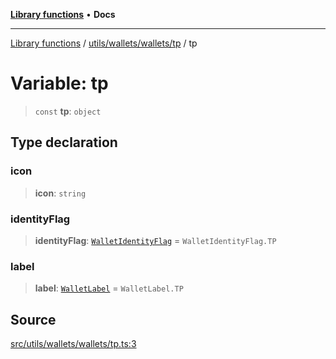 [**Library functions**](../../../../../README.md) • **Docs**

***

[Library functions](../../../../../modules.md) / [utils/wallets/wallets/tp](../README.md) / tp

# Variable: tp

> `const` **tp**: `object`

## Type declaration

### icon

> **icon**: `string`

### identityFlag

> **identityFlag**: [`WalletIdentityFlag`](../../../types/enumerations/WalletIdentityFlag.md) = `WalletIdentityFlag.TP`

### label

> **label**: [`WalletLabel`](../../../types/enumerations/WalletLabel.md) = `WalletLabel.TP`

## Source

[src/utils/wallets/wallets/tp.ts:3](https://github.com/bgd-labs/fe-shared/blob/bcb81f075c57b42adfeb5f3e6c387d13f532f431/src/utils/wallets/wallets/tp.ts#L3)

